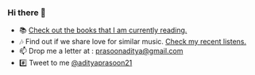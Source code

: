 ### Hi there 👋

- 📚 [Check out the books that I am currently reading.](https://www.goodreads.com/review/list/40569939-aditya?shelf=currently-reading)
- 🎶 Find out if we share love for similar music. [Check my recent listens.](https://www.last.fm/user/adityaprasoon)
- 📫 Drop me a letter at : prasoonaditya@gmail.com
- #️⃣ Tweet to me [@adityaprasoon21](https://twitter.com/adityaprasoon21)
<!--
**adityaprasoon/adityaprasoon** is a ✨ _special_ ✨ repository because its `README.md` (this file) appears on your GitHub profile.

Here are some ideas to get you started:

- 🔭 I’m currently working on ...
- 🌱 I’m currently learning ...
- 👯 I’m looking to collaborate on ...
- 🤔 I’m looking for help with ...

- 📫 How to reach me: ...
- 😄 Pronouns: ...
- ⚡ Fun fact: ...
-->
